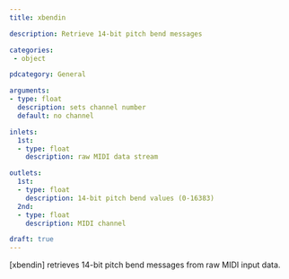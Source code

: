 ```yaml
---
title: xbendin

description: Retrieve 14-bit pitch bend messages

categories:
 - object

pdcategory: General

arguments:
- type: float
  description: sets channel number
  default: no channel

inlets:
  1st:
  - type: float
    description: raw MIDI data stream

outlets:
  1st:
  - type: float
    description: 14-bit pitch bend values (0-16383)
  2nd:
  - type: float
    description: MIDI channel

draft: true
---
```


[xbendin] retrieves 14-bit pitch bend messages from raw MIDI input data.